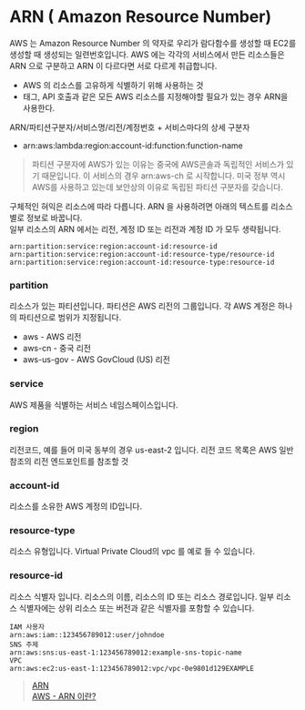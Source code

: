 # ARN ( Amazon Resource Number)

AWS 는 Amazon Resource Number 의 약자로 우리가 람다함수를 생성할 때 EC2를 생성할 때 생성되는 일련번호입니다. 
AWS 에는 각각의 서비스에서 만든 리소스들은 ARN 으로 구분하고 ARN 이 다르다면 서로 다르게 취급합니다. 

- AWS 의 리소스를 고유하게 식별하기 위해 사용하는 것 
- 태그, API 호출과 같은 모든 AWS 리소스를 지정해야할 필요가 있는 경우 ARN을 사용한다. 

ARN/파티션구분자/서비스명/리전/계정번호 + 서비스마다의 상세 구분자

- arn:aws:lambda:region:account-id:function:function-name

> 파티션 구분자에 AWS가 있는 이유는 중국에 AWS콘솔과 독립적인 서비스가 있기 때문입니다. 
> 이 서비스의 경우 arn:aws-ch 로 시작합니다. 미국 정부 역시 AWS를 사용하고 있는데 
> 보안상의 이유로 독립된 파티션 구분자를 갖습니다. 

구체적인 혀익은 리소스에 따라 다릅니다. ARN 을 사용하려면 아래의 텍스트를 리소스 별로 정보로 바꿉니다.  
일부 리소스의 ARN 에서는 리전, 계정 ID 또는 리전과 계정 ID 가 모두 생략됩니다.

```
arn:partition:service:region:account-id:resource-id
arn:partition:service:region:account-id:resource-type/resource-id
arn:partition:service:region:account-id:resource-type:resource-id
```

### partition 

리소스가 있는 파티션입니다. 파티션은 AWS 리전의 그룹입니다. 각 AWS 계정은 하나의 파티션으로 범위가 지정됩니다.  

- aws - AWS 리전 
- aws-cn - 중국 리전 
- aws-us-gov - AWS GovCloud (US) 리전 

### service 

AWS 제품을 식별하는 서비스 네임스페이스입니다. 

### region 

리전코드, 예를 들어 미국 동부의 경우 us-east-2 입니다. 리전 코드 목록은 AWS 일반 참조의 리전 엔드포인트를 참조할 것 

### account-id 

리소스를 소유한 AWS 계정의 ID입니다. 

### resource-type 

리소스 유형입니다. Virtual Private Cloud의 vpc 를 예로 들 수 있습니다. 

### resource-id 

리소스 식별자 입니다. 리소스의 이름, 리소스의 ID 또는 리소스 경로입니다. 일부 리소스 식별자에는 상위 리소스 또는 
버전과 같은 식별자를 포함할 수 있습니다.  

``` 
IAM 사용자   
arn:aws:iam::123456789012:user/johndoe
SNS 주제   
arn:aws:sns:us-east-1:123456789012:example-sns-topic-name
VPC   
arn:aws:ec2:us-east-1:123456789012:vpc/vpc-0e9801d129EXAMPLE
```

> [ARN](https://docs.aws.amazon.com/ko_kr/IAM/latest/UserGuide/reference-arns.html)       
> [AWS - ARN 이란?](https://galid1.tistory.com/387)    